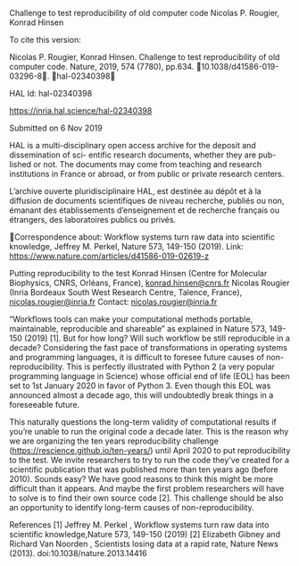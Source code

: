 Challenge to test reproducibility of old computer code
Nicolas P. Rougier, Konrad Hinsen

To cite this version:

Nicolas P. Rougier, Konrad Hinsen. Challenge to test reproducibility of old computer code. Nature,
2019, 574 (7780), pp.634. ￿10.1038/d41586-019-03296-8￿. ￿hal-02340398￿

HAL Id: hal-02340398

https://inria.hal.science/hal-02340398

Submitted on 6 Nov 2019

HAL is a multi-disciplinary open access
archive for the deposit and dissemination of sci-
entific research documents, whether they are pub-
lished or not. The documents may come from
teaching and research institutions in France or
abroad, or from public or private research centers.

L’archive ouverte pluridisciplinaire HAL, est
destinée au dépôt et à la diffusion de documents
scientifiques de niveau recherche, publiés ou non,
émanant des établissements d’enseignement et de
recherche français ou étrangers, des laboratoires
publics ou privés.

Correspondence about: Workflow systems turn raw data into scientific knowledge, Jeffrey M. Perkel, 
Nature 573, 149-150 (2019). Link: https://www.nature.com/articles/d41586-019-02619-z 

Putting reproducibility to the test 
Konrad Hinsen (Centre for Molecular Biophysics, CNRS, Orléans, France), konrad.hinsen@cnrs.fr 
Nicolas Rougier (Inria Bordeaux South West Research Centre, Talence, France), nicolas.rougier@inria.fr 
Contact: nicolas.rougier@inria.fr 

“Workflows tools can make your computational methods portable, maintainable, reproducible and 
shareable” as explained in Nature 573, 149-150 (2019) [1]. But for how long? Will such workflow be 
still reproducible in a decade? Considering the fast pace of transformations in operating systems and 
programming languages, it is difficult to foresee future causes of non-reproducibility. This is perfectly 
illustrated with Python 2 (a very popular programming language in Science) whose official end of life 
(EOL) has been set to 1st January 2020 in favor of Python 3. Even though this EOL was announced 
almost a decade ago, this will undoubtedly break things in a foreseeable future. 

This naturally questions the long-term validity of computational results if you’re unable to run the 
original code a decade later. This is the reason why we are organizing the ten years reproducibility 
challenge (https://rescience.github.io/ten-years/) until April 2020 to put reproducibility to the test. 
We invite researchers to try to run the code they’ve created for a scientific publication that was 
published more than ten years ago (before 2010). Sounds easy? We have good reasons to think this 
might be more difficult than it appears. And maybe the first problem researchers will have to solve is 
to find their own source code [2]. This challenge should be also an opportunity to identify long-term 
causes of non-reproducibility. 

References 
[1] Jeffrey M. Perkel , Workflow systems turn raw data into scientific knowledge,Nature 573, 149-150 (2019) 
[2] Elizabeth Gibney and Richard Van Noorden , Scientists losing data at a rapid rate, Nature News (2013). 
doi:10.1038/nature.2013.14416 

 
 
 
 
 
 
